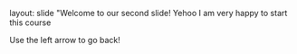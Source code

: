 layout: slide
"Welcome to our second slide! Yehoo
I am very happy to start this course

Use the left arrow to go back!
